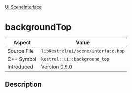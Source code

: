 [UI.SceneInterface](index.md)
# backgroundTop
| Aspect | Value |
| --- | --- |
| Source File | `libKestrel/ui/scene/interface.hpp` |
| C++ Symbol | `kestrel::ui::background_top` |
| Introduced | Version 0.9.0 |
## Description
